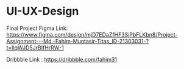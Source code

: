 # UI-UX-Design

Final Project Figma Link: https://www.figma.com/design/mjD7EDaZfHF3SjPbFLKbn8/Project-Assignment---Md.-Fahim-Muntasir-Titas_ID-21303031-?t=lIqWJD5JrBIfHrRW-1


Dribbble Link : https://dribbble.com/fahim31